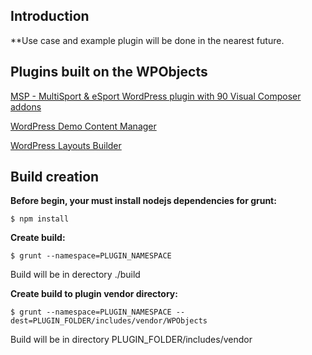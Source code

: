 
## Introduction

**Use case and example plugin will be done in the nearest future.

## Plugins built on the WPObjects

[MSP - MultiSport & eSport WordPress plugin with 90 Visual Composer addons](https://codecanyon.net/item/msp-multisport-esport-wordpress-plugin-with-90-visual-composer-addons/20954667)

[WordPress Demo Content Manager](https://codecanyon.net/item/wordpress-demo-content-manager/20669604)

[WordPress Layouts Builder](https://codecanyon.net/item/wordpress-layouts-builder/20968348)

## Build creation

**Before begin, your must install nodejs dependencies for grunt:**
```
$ npm install
```


**Create build:**
```
$ grunt --namespace=PLUGIN_NAMESPACE
```
Build will be in derectory ./build


**Create build to plugin vendor directory:**
```
$ grunt --namespace=PLUGIN_NAMESPACE --dest=PLUGIN_FOLDER/includes/vendor/WPObjects
```
Build will be in directory PLUGIN_FOLDER/includes/vendor
